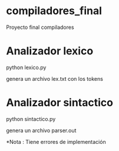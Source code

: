 # compiladores_final

Proyecto final compiladores

# Analizador lexico

python lexico.py <NombreArchivo>

genera un archivo lex.txt con los tokens

# Analizador sintactico

python sintactico.py <NombreArchivo>

genera un archivo parser.out

\*Nota : Tiene errores de implementación
